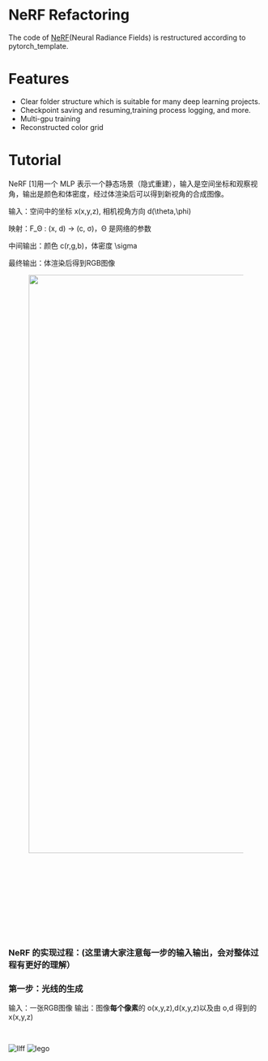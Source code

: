 NeRF Refactoring
=====
The code of [NeRF](https://arxiv.org/pdf/2003.08934.pdf)(Neural Radiance Fields) is restructured according to pytorch_template.

# Features
* Clear folder structure which is suitable for many deep learning projects.
* Checkpoint saving and resuming,training process logging, and more.
* Multi-gpu training
* Reconstructed color grid

# Tutorial
NeRF [1]用一个 MLP 表示一个静态场景（隐式重建），输入是空间坐标和观察视角，输出是颜色和体密度，经过体渲染后可以得到新视角的合成图像。</p><p data-pid="zdVjlg7v">输入：空间中的坐标 <span class="ztext-math" data-eeimg="1" data-tex="x(x,y,z)">x(x,y,z)</span>, 相机视角方向 <span class="ztext-math" data-eeimg="1" data-tex="d(\theta,\phi)">d(\theta,\phi)</span> </p><p data-pid="MIUEjad0">映射：<span class="ztext-math" data-eeimg="1" data-tex="F_Θ : (x, d) → (c, σ)">F_Θ : (x, d) → (c, σ)</span>，<span class="ztext-math" data-eeimg="1" data-tex="Θ">Θ</span> 是网络的参数</p><p data-pid="Eu3PzCCB">中间输出：颜色 <span class="ztext-math" data-eeimg="1" data-tex="c(r,g,b)">c(r,g,b)</span>，体密度 <span class="ztext-math" data-eeimg="1" data-tex="\sigma">\sigma</span> </p><p data-pid="2JfMezMc">最终输出：体渲染后得到RGB图像</p><figure data-size="normal"><noscript><img src="https://pic1.zhimg.com/v2-69095a4acc5aa356d2b1e8eaf907b160_b.jpg" data-caption="" data-size="normal" data-rawwidth="1139" data-rawheight="347" class="origin_image zh-lightbox-thumb" width="1139" data-original="https://pic1.zhimg.com/v2-69095a4acc5aa356d2b1e8eaf907b160_r.jpg"/></noscript><img src="data:image/svg+xml;utf8,&lt;svg xmlns=&#39;http://www.w3.org/2000/svg&#39; width=&#39;1139&#39; height=&#39;347&#39;&gt;&lt;/svg&gt;" data-caption="" data-size="normal" data-rawwidth="1139" data-rawheight="347" class="origin_image zh-lightbox-thumb lazy" width="1139" data-original="https://pic1.zhimg.com/v2-69095a4acc5aa356d2b1e8eaf907b160_r.jpg" data-actualsrc="https://pic1.zhimg.com/v2-69095a4acc5aa356d2b1e8eaf907b160_b.jpg" data-original-token="v2-886ad8377695f5a1d7730ac01f44381d"/></figure><p class="ztext-empty-paragraph"><br/></p><h3>NeRF 的实现过程：(这里请大家注意每一步的输入输出，会对整体过程有更好的理解）</h3><h3>第一步：光线的生成</h3><p data-pid="NY2tvbwm">         输入：一张RGB图像      输出：图像<b>每个像素</b>的 <span class="ztext-math" data-eeimg="1" data-tex="o(x,y,z),d(x,y,z)">o(x,y,z),d(x,y,z)</span>以及由 <span class="ztext-math" data-eeimg="1" data-tex="o,d">o,d</span> 得到的 <span class="ztext-math" data-eeimg="1" data-tex="x(x,y,z)">x(x,y,z)</span> </p><p data-pid="dVI9SsBB">​

![llff](https://github.com/PatrioticDedicated/Result/blob/main/gif/llff.gif)
![lego](https://user-images.githubusercontent.com/61340340/236772533-a7d382ab-2155-47f1-8c57-87efa8949ec2.gif)
